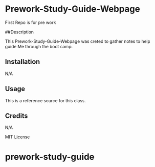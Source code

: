 # Prework-Study-Guide-Webpage
First Repo is for pre work

##Description 

This Prework-Study-Guide-Webpage was creted to gather notes to help guide Me through the boot camp. 

## Installation
N/A

## Usage

This is a reference source for this class.

## Credits

N/A

MIT License
# prework-study-guide
